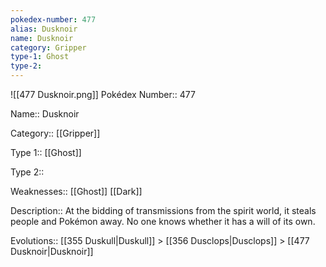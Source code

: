 ```yaml
---
pokedex-number: 477
alias: Dusknoir
name: Dusknoir
category: Gripper
type-1: Ghost
type-2: 
---
```


![[477 Dusknoir.png]]
Pokédex Number:: 477

Name:: Dusknoir

Category:: [[Gripper]]

Type 1:: [[Ghost]]

Type 2:: 

Weaknesses:: [[Ghost]] [[Dark]]

Description:: At the bidding of transmissions from the spirit world, it steals people and Pokémon away. No one knows whether it has a will of its own.

Evolutions:: [[355 Duskull|Duskull]] > [[356 Dusclops|Dusclops]] > [[477 Dusknoir|Dusknoir]]